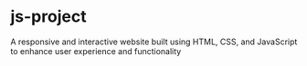 # js-project
A responsive and interactive website built using HTML, CSS, and JavaScript to enhance user experience and functionality
